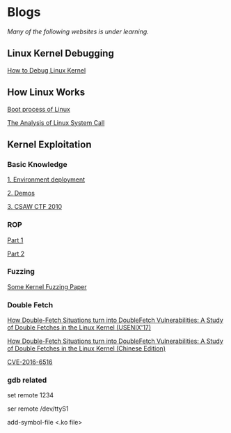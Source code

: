 # Blogs
*Many of the following websites is under learning.*

## Linux Kernel Debugging
[How to Debug Linux Kernel](https://www.binss.me/blog/how-to-debug-linux-kernel/)
## How Linux Works
[Boot process of Linux](https://www.binss.me/blog/boot-process-of-linux/)

[The Analysis of Linux System Call](https://www.binss.me/blog/the-analysis-of-linux-system-call/)
## Kernel Exploitation
### Basic Knowledge
[1. Environment deployment](https://www.anquanke.com/post/id/85837)

[2. Demos](https://www.anquanke.com/post/id/85840)

[3. CSAW CTF 2010](https://www.anquanke.com/post/id/85848)
### ROP
[Part 1](http://www.freebuf.com/articles/system/94198.html)

[Part 2](http://www.freebuf.com/articles/system/135402.html)
### Fuzzing
[Some Kernel Fuzzing Paper](https://github.com/k0keoyo/Some-Kernel-Fuzzing-Paper)

### Double Fetch

[How Double-Fetch Situations turn into DoubleFetch Vulnerabilities: A Study of Double Fetches in the Linux Kernel (USENIX'17)](https://www.usenix.org/system/files/conference/usenixsecurity17/sec17-wang.pdf)

[How Double-Fetch Situations turn into DoubleFetch Vulnerabilities: A Study of Double Fetches in the Linux Kernel (Chinese Edition)](https://www.secspace.com/view-ff3bbe863b544a929f96110e7b8992c8-e5cf621eacdb49b3b35b71a20e0ce9be.html)

[CVE-2016-6516](http://www.freebuf.com/articles/system/156485.html)

### gdb related

set remote 1234

ser remote /dev/ttyS1

add-symbol-file <.ko file> <base addr>